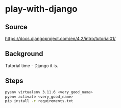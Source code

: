 # play-with-django

## Source

<https://docs.djangoproject.com/en/4.2/intro/tutorial01/>

## Background

Tutorial time - Django it is.

## Steps

```bash
pyenv virtualenv 3.11.6 <very_good_name>
pyenv activate <very_good_name>
pip install -r requirements.txt
```
